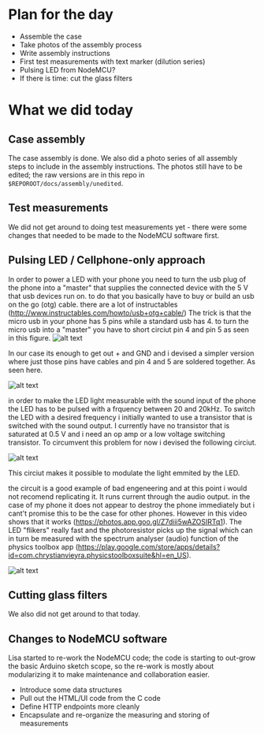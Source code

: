 # Plan for the day

* Assemble the case
* Take photos of the assembly process
* Write assembly instructions
* First test measurements with text marker (dilution series)
* Pulsing LED from NodeMCU?
* If there is time: cut the glass filters

# What we did today

## Case assembly

The case assembly is done. We also did a photo series of all assembly steps to include in the assembly instructions. The photos still have to be edited; the raw versions are in this repo in `$REPOROOT/docs/assembly/unedited`.

## Test measurements

We did not get around to doing test measurements yet - there were some changes that needed to be made to the NodeMCU software first.

## Pulsing LED / Cellphone-only approach

In order to power a LED with your phone you need to turn the usb plug of the phone into a "master" that supplies the connected device with the 5 V that usb devices run on. to do that you basically have to buy or build an usb on the go (otg) cable. there are a lot of instructables (http://www.instructables.com/howto/usb+otg+cable/)
The trick is that the micro usb in your phone has 5 pins while a standard usb has 4. 
to turn the micro usb into a "master" you have to short circiut pin 4 and pin 5 as seen in this figure.
![alt text](https://cdn.instructables.com/FTN/IHEZ/HSRZGLMJ/FTNIHEZHSRZGLMJ.LARGE.jpg "difference between normal usb and usb otg cable")

In our case its enough to get out + and GND and i devised a simpler version where just those pins have cables and pin 4 and 5 are soldered together. As seen here.

![alt text](https://lh3.googleusercontent.com/O_WhK3-zuIbS__mPMCs2SaMPNOC7888yp4b2asA19UrpN9ar5wADINT8f0rxp_4I0DLL9sD5XhIgaIXnCsTouX_gh0NYqCYHTwMYusTtVb09T9i4d3MZ7WpifxC7X3mwrXv5feS4ykQKqJ2wVFYsc3R2vA8YB59YQCOZT7wjdqKqzzdYF_pqGs8X-OzplDLM0ExsCmDSClv0N3cgZUy3kMZj_sVZlXyvPgeD3qVRm2fllUKrzM1oeiQXiPKy1UvNWL034279xrTbkbaGYreWx8_uLBI4Zs8I6XLP38qiNWhoa1HMNjoqAN5oo2DE5JKQ32umuvNPIB6bS-NpaaA4oUj_O5MMwm9URMgkPnkgqOLwNyBTCG8YRJcMjCQDIyNCU_F0mJBChIn-ds4FuBlQ6M3u96loRCwujwcriDDngJCNrN8XSAgxVHVIR3rQ2pVbP99f-XJl5lKt3aiU6tRPR1tKLwU_UP8-cSYROcTcorZlrFpVN4yfFwCOpdXRW6ciaYoLeB-pkw2TMS9LJiZRu3dE0T9rYRz0EvtlsZ53qXlkya326diMTqT_glFUlkZGaB92M2FOhA6SsvwD7h1oXsdaoBMkLIBP6z4qMFkKkfhkcrJq8zAYTSIt7sHDXO5tjSe0IRCNE6vg-SGuYvPCtz6BFNvJIGzkKw=w704-h938-no "usb otg cable for powering an LED")

in order to make the LED light measurable with the sound input of the phone the LED has to be pulsed with a frquency between 20 and 20kHz. To switch the LED with a desired frequency i initially wanted to use a transistor that is switched with the sound output. I currently have no transistor that is saturated at 0.5 V and i need an op amp or a low voltage switching transistor. 
To circumvent this problem for now i devised the following circiut.


![alt text](https://lh3.googleusercontent.com/DMR8HqJINeKpCeASBa69awn6h4XeE9f925-rSPUo4bMjK85fqvhc_OPMJBTLaPmM3Mz-MA9Rg4BOn6SR-QxxQyf6g5Uyav5SCvbE5bV3Q0e4_MoPZDLsIPNBlXFRtcE0Vx5AJPRmpJZylOrgbw09OxpjXSdS99_me91Qt6tgqV9SfCbp453d-rXh58Uxy_NgumSVrU5-9-6oBB2jlO3c6QYob8HKImBfukPDqvfbDTl9fUpaOGL4pRYXF1_vpTuJ9wqxnsc8-NrL2P5jj2RpFTDxaYK15LdHVVeF2W7EW3KSh_jW2sFogYtXLXpvdb3F2NIEhdiKRrqngq12Zs2cpN8l6oT-A6G-vL-mZlwh0j1ep3cJfAu0oSnAVnm5roj7stXL9j3_TL8Xb_Actyuouh8E4G685F308SZ2w52tld-rzyalEVn6o8Y2TE0NrLfRIDML6k2Y3UGVkGOo0pvDkpG_OjkA2mvAJiQoOcJf7jocw_89sSLud1QAioA19OcR_1cDvxuRRQP34ZijbvJo__FePOhQ7MPyDSN0IFMBi9rKTKdCAU9furXcpwyzfoLq0iww1BsVOwObHvKyOcT6gP0OqCZWwOkEVXgK2AfalvkHAFD-XwcROLiEetPGtVdRy6f0L2KVKZWdUBVXDT2ujkQhgaWQDq6Vlg=w1061-h687-no "pinout for android headphone jack")

This circiut makes it possible to modulate the light emmited by the LED. 

the circuit is a good example of bad engeneering and at this point i would not recomend replicating it. It runs current through the audio output. in the case of my phone it does not appear to destroy the phone immediately but i cant't promise this to be the case for other phones. However in this video shows that it works (https://photos.app.goo.gl/Z7diii5wAZOSIRTq1). The LED "flikers" really fast and the photoresistor picks up the signal which can in turn be measured with the spectrum analyser (audio) function of the physics toolbox app
(https://play.google.com/store/apps/details?id=com.chrystianvieyra.physicstoolboxsuite&hl=en_US).




![alt text](https://source.android.com/devices/accessories/headset/images/headset-circuit2.png "pinout for android headphone jack")

## Cutting glass filters

We also did not get around to that today.

## Changes to NodeMCU software

Lisa started to re-work the NodeMCU code; the code is starting to out-grow the basic Arduino sketch scope, so the re-work is mostly about modularizing it to make maintenance and collaboration easier.

* Introduce some data structures
* Pull out the HTML/UI code from the C code
* Define HTTP endpoints more cleanly
* Encapsulate and re-organize the measuring and storing of measurements

